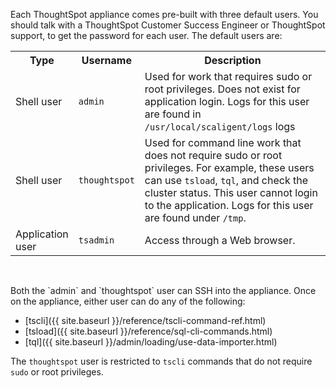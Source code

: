 Each ThoughtSpot appliance comes pre-built with three default users. You should
talk with a ThoughtSpot Customer Success Engineer or ThoughtSpot support, to get
the password for each user.  The default users are:

<table>
<colgroup>
  <col width="15%">
  <col width="15%">
    <col width="70%">
</colgroup>
  <tr>
    <th>Type</th>
    <th>Username</th>
    <th>Description</th>
  </tr>
  <tr>
    <td>Shell user</td>
    <td><code>admin</code></td>
    <td>Used for work that requires sudo or root privileges. Does not exist for application login. Logs for this user are found in <code>/usr/local/scaligent/logs</code> logs</td>
  </tr>
  <tr>
    <td>Shell user</td>
    <td><code>thoughtspot</code></td>
    <td>Used for command line work that does not require sudo or root privileges. For example, these users can use <code>tsload</code>, <code>tql</code>, and check the cluster status. This user cannot login to the application.  Logs for this user are found under <code>/tmp</code>.</td>
  </tr>
  <tr>
    <td>Application user</td>
    <td><code>tsadmin</code></td>
    <td>Access through a Web browser.</td>
  </tr>
</table>
<p>&nbsp;</p>
Both the `admin` and `thoughtspot` user can SSH into the appliance. Once on the
appliance, either user can do any of the following:

* [tscli]({{ site.baseurl }}/reference/tscli-command-ref.html)
* [tsload]({{ site.baseurl }}/reference/sql-cli-commands.html)
* [tql]({{ site.baseurl }}/admin/loading/use-data-importer.html)


The `thoughtspot` user is restricted to `tscli` commands that do not require
`sudo` or root privileges.
